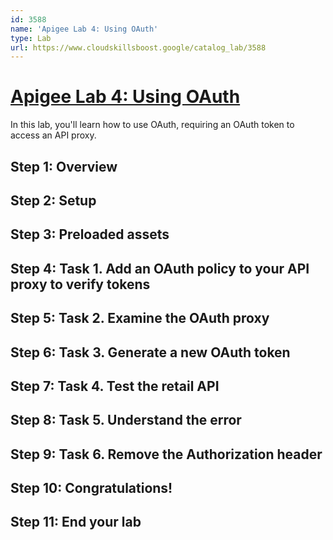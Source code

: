 ```yaml
---
id: 3588
name: 'Apigee Lab 4: Using OAuth'
type: Lab
url: https://www.cloudskillsboost.google/catalog_lab/3588
---
```


# [Apigee Lab 4: Using OAuth](https://www.cloudskillsboost.google/catalog_lab/3588)

In this lab, you'll learn how to use OAuth, requiring an OAuth token to access an API proxy.

## Step 1: Overview

## Step 2: Setup

## Step 3: Preloaded assets

## Step 4: Task 1. Add an OAuth policy to your API proxy to verify tokens

## Step 5: Task 2. Examine the OAuth proxy

## Step 6: Task 3. Generate a new OAuth token

## Step 7: Task 4. Test the retail API

## Step 8: Task 5. Understand the error

## Step 9: Task 6. Remove the Authorization header

## Step 10: Congratulations!

## Step 11: End your lab
